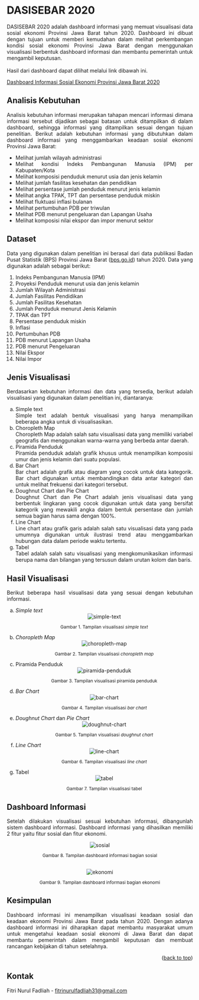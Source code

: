 <div id="top"></div>
<div align="justify">

# DASISEBAR 2020
DASISEBAR 2020 adalah dashboard informasi yang memuat visualisasi data sosial ekonomi Provinsi Jawa Barat tahun 2020. Dashboard ini dibuat dengan tujuan untuk memberi kemudahan dalam melihat perkembangan kondisi sosial ekonomi Provinsi Jawa Barat dengan menggunakan visualisasi berbentuk dashboard informasi dan membantu pemerintah untuk mengambil keputusan.
<br><br>
Hasil dari dashboard dapat dilihat melalui link dibawah ini.

<a href="https://public.tableau.com/app/profile/fitri.nurul.fadliah/viz/DashboardSosialEkonomiProvinsiJawaBarat/Sosial">Dashboard Informasi Sosial Ekonomi Provinsi Jawa Barat 2020</a>

## Analisis Kebutuhan
Analisis kebutuhan informasi merupakan tahapan mencari informasi dimana informasi tersebut dijadikan sebagai batasan untuk ditampilkan di dalam dashboard, sehingga informasi yang ditampilkan sesuai dengan tujuan penelitian. Berikut adalah  kebutuhan informasi yang dibutuhkan dalam dashboard informasi yang menggambarkan keadaan sosial ekonomi Provinsi Jawa Barat:
<ul>
   <li>Melihat jumlah wilayah administrasi</li>
   <li>Melihat kondisi Indeks Pembangunan Manusia (IPM) per Kabupaten/Kota</li>
   <li>Melihat komposisi penduduk menurut usia dan jenis kelamin</li>
   <li>Melihat jumlah fasilitas kesehatan dan pendidikan</li>
   <li>Melihat persentase jumlah penduduk menurut jenis kelamin</li>
   <li>Melihat angka TPAK, TPT dan persentase penduduk miskin</li>
   <li>Melihat fluktuasi inflasi bulanan</li>
   <li>Melihat pertumbuhan PDB per triwulan</li>
   <li>Melihat PDB menurut pengeluaran dan Lapangan Usaha</li>
   <li>Melihat komposisi nilai ekspor dan impor menurut sektor</li>
</ul>

## Dataset 
Data yang digunakan dalam penelitian ini berasal dari data publikasi Badan Pusat Statistik (BPS) Provinsi Jawa Barat (<a href="https://www.bps.go.id/">bps.go.id</a>) tahun 2020. Data yang digunakan adalah sebagai berikut:
1.	Indeks Pembangunan Manusia (IPM)
2.	Proyeksi Penduduk menurut usia dan jenis kelamin
3.	Jumlah Wilayah Administrasi
4.	Jumlah Fasilitas Pendidikan
5.	Jumlah Fasilitas Kesehatan
6.	Jumlah Penduduk menurut Jenis Kelamin
7.	TPAK dan TPT 
8.	Persentase penduduk miskin
9.	Inflasi
10.	Pertumbuhan PDB
11.	PDB menurut Lapangan Usaha
12.	PDB menurut Pengeluaran
13.	Nilai Ekspor 
14.	Nilai Impor

## Jenis Visualisasi
Berdasarkan kebutuhan informasi dan data yang tersedia, berikut adalah visualisasi yang digunakan dalam penelitian ini, diantaranya:
<ol type="a">
   <li>Simple text</li>
      Simple text adalah bentuk visualisasi yang hanya menampilkan beberapa angka untuk di visualisasikan.
   <li>Choropleth Map</li>
      Choropleth Map adalah salah satu visualisasi data yang memiliki variabel geografis dan menggunakan warna-warna yang berbeda antar daerah. 
   <li>Piramida Penduduk</li>
      Piramida penduduk adalah grafik khusus untuk menampilkan komposisi umur dan jenis kelamin dari suatu populasi.
   <li>Bar Chart</li>
      Bar chart adalah grafik atau diagram yang cocok untuk data kategorik. Bar chart digunakan untuk membandingkan data antar kategori dan untuk melihat frekuensi dari kategori tersebut.
   <li>Doughnut Chart dan Pie Chart</li>
      Doughnut Chart dan Pie Chart adalah jenis visualisasi data yang berbentuk lingkaran yang cocok digunakan untuk data yang bersifat kategorik yang mewakili angka dalam bentuk persentase dan jumlah semua bagian harus sama dengan 100%.
   <li>Line Chart</li>
      Line chart atau grafik garis adalah salah satu visualisasi data yang pada umumnya digunakan untuk ilustrasi trend atau menggambarkan hubungan data dalam periode waktu tertentu.
   <li>Tabel</li>
      Tabel adalah salah satu visualisasi yang mengkomunikasikan informasi berupa nama dan bilangan yang tersusun dalam urutan kolom dan baris.
</ol>    

## Hasil Visualisasi
Berikut beberapa hasil visualisasi data yang sesuai dengan kebutuhan informasi.
<ol type="a">
   <li><i>Simple text</i></li>
      <div align="center">
      <img src="images/simple-text.png" alt="simple-text">
      <br><p style="font-size:12px">Gambar 1. Tampilan visualisasi <i>simple text</i></p>
      </div>
   <li><i>Choropleth Map</i></li>
       <div align="center">
      <img src="images/choropleth-map.png" alt="choropleth-map">
      <br><p style="font-size:12px">Gambar 2. Tampilan visualisasi <i>choropleth map</i></p>
      </div>
   <li>Piramida Penduduk</li>
      <div align="center">
      <img src="images/piramida-penduduk.png" alt="piramida-penduduk">
      <br><p style="font-size:12px">Gambar 3. Tampilan visualisasi piramida penduduk</p>
      </div>
   <li><i>Bar Chart</i></li>
      <div align="center">
      <img src="images/bar-chart.png" alt="bar-chart">
      <br><p style="font-size:12px">Gambar 4. Tampilan visualisasi <i>bar chart</i></p>
      </div>
   <li><i>Doughnut Chart</i> dan <i>Pie Chart</i></li>
      <div align="center">
      <img src="images/doughnut-chart.png" alt="doughnut-chart">
      <br><p style="font-size:12px">Gambar 5. Tampilan visualisasi <i>doughnut chart</i></p>
      </div>
   <li><i>Line Chart</i></li>
      <div align="center">
      <img src="images/line-chart.png" alt="line-chart">
      <br><p style="font-size:12px">Gambar 6. Tampilan visualisasi <i>line chart</i></p>
      </div>
   <li>Tabel</li>
      <div align="center">
      <img src="images/tabel.png" alt="tabel">
      <br><p style="font-size:12px">Gambar 7. Tampilan visualisasi tabel</p>
      </div>
</ol>

## Dashboard Informasi
Setelah dilakukan visualisasi sesuai kebutuhan informasi, dibangunlah sistem dashboard informasi. Dashboard informasi yang dihasilkan memiliki 2 fitur yaitu fitur sosial dan fitur ekonomi.
<div align="center">
<img src="images/sosial.png" alt="sosial">
<br><p style="font-size:12px">Gambar 8. Tampilan dashboard informasi bagian sosial</p>
<br><img src="images/ekonomi.png" alt="ekonomi">
<br><p style="font-size:12px">Gambar 9. Tampilan dashboard informasi bagian ekonomi</p>
</div>

## Kesimpulan
Dashboard informasi ini menampilkan visualisasi keadaan sosial dan keadaan ekonomi Provinsi Jawa Barat pada tahun 2020. Dengan adanya dashboard informasi ini diharapkan dapat membantu masyarakat umum untuk mengetahui keadaan sosial ekonomi di Jawa Barat dan dapat membantu pemerintah dalam mengambil keputusan dan membuat rancangan kebijakan di tahun setelahnya.

<p align="right">(<a href="#top">back to top</a>)</p>

## Kontak

Fitri Nurul Fadliah - fitrinurulfadliah31@gmail.com
</div>